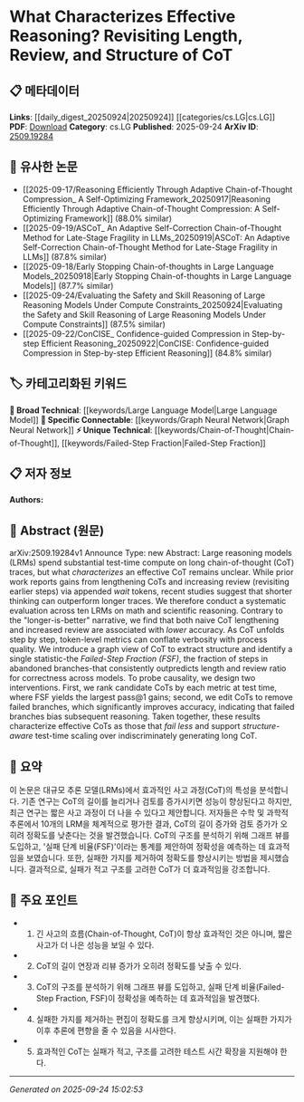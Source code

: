 <!-- KEYWORD_LINKING_METADATA:
{
  "processed_timestamp": "2025-09-24T15:02:53.981013",
  "vocabulary_version": "1.0",
  "selected_keywords": [
    "Chain-of-Thought",
    "Large Language Model",
    "Failed-Step Fraction",
    "Graph Neural Network"
  ],
  "rejected_keywords": [],
  "similarity_scores": {
    "Chain-of-Thought": 0.85,
    "Large Language Model": 0.8,
    "Failed-Step Fraction": 0.78,
    "Graph Neural Network": 0.82
  },
  "extraction_method": "AI_prompt_based",
  "budget_applied": true,
  "candidates_json": {
    "candidates": [
      {
        "surface": "Chain-of-Thought",
        "canonical": "Chain-of-Thought",
        "aliases": [
          "CoT"
        ],
        "category": "unique_technical",
        "rationale": "Chain-of-Thought is central to the paper's exploration of reasoning processes in large models.",
        "novelty_score": 0.75,
        "connectivity_score": 0.65,
        "specificity_score": 0.8,
        "link_intent_score": 0.85
      },
      {
        "surface": "Large Reasoning Models",
        "canonical": "Large Language Model",
        "aliases": [
          "LRM"
        ],
        "category": "broad_technical",
        "rationale": "The study focuses on reasoning capabilities within large language models, a key area of machine learning.",
        "novelty_score": 0.55,
        "connectivity_score": 0.9,
        "specificity_score": 0.7,
        "link_intent_score": 0.8
      },
      {
        "surface": "Failed-Step Fraction",
        "canonical": "Failed-Step Fraction",
        "aliases": [
          "FSF"
        ],
        "category": "unique_technical",
        "rationale": "Failed-Step Fraction is a novel metric introduced in the paper to evaluate reasoning effectiveness.",
        "novelty_score": 0.8,
        "connectivity_score": 0.6,
        "specificity_score": 0.85,
        "link_intent_score": 0.78
      },
      {
        "surface": "Graph View of CoT",
        "canonical": "Graph Neural Network",
        "aliases": [
          "Graph View"
        ],
        "category": "specific_connectable",
        "rationale": "The paper uses a graph-based approach to analyze Chain-of-Thought, linking to graph neural networks.",
        "novelty_score": 0.65,
        "connectivity_score": 0.88,
        "specificity_score": 0.75,
        "link_intent_score": 0.82
      }
    ],
    "ban_list_suggestions": [
      "lengthening",
      "review",
      "test-time scaling"
    ]
  },
  "decisions": [
    {
      "candidate_surface": "Chain-of-Thought",
      "resolved_canonical": "Chain-of-Thought",
      "decision": "linked",
      "scores": {
        "novelty": 0.75,
        "connectivity": 0.65,
        "specificity": 0.8,
        "link_intent": 0.85
      }
    },
    {
      "candidate_surface": "Large Reasoning Models",
      "resolved_canonical": "Large Language Model",
      "decision": "linked",
      "scores": {
        "novelty": 0.55,
        "connectivity": 0.9,
        "specificity": 0.7,
        "link_intent": 0.8
      }
    },
    {
      "candidate_surface": "Failed-Step Fraction",
      "resolved_canonical": "Failed-Step Fraction",
      "decision": "linked",
      "scores": {
        "novelty": 0.8,
        "connectivity": 0.6,
        "specificity": 0.85,
        "link_intent": 0.78
      }
    },
    {
      "candidate_surface": "Graph View of CoT",
      "resolved_canonical": "Graph Neural Network",
      "decision": "linked",
      "scores": {
        "novelty": 0.65,
        "connectivity": 0.88,
        "specificity": 0.75,
        "link_intent": 0.82
      }
    }
  ]
}
-->

# What Characterizes Effective Reasoning? Revisiting Length, Review, and Structure of CoT

## 📋 메타데이터

**Links**: [[daily_digest_20250924|20250924]] [[categories/cs.LG|cs.LG]]
**PDF**: [Download](https://arxiv.org/pdf/2509.19284.pdf)
**Category**: cs.LG
**Published**: 2025-09-24
**ArXiv ID**: [2509.19284](https://arxiv.org/abs/2509.19284)

## 🔗 유사한 논문
- [[2025-09-17/Reasoning Efficiently Through Adaptive Chain-of-Thought Compression_ A Self-Optimizing Framework_20250917|Reasoning Efficiently Through Adaptive Chain-of-Thought Compression: A Self-Optimizing Framework]] (88.0% similar)
- [[2025-09-19/ASCoT_ An Adaptive Self-Correction Chain-of-Thought Method for Late-Stage Fragility in LLMs_20250919|ASCoT: An Adaptive Self-Correction Chain-of-Thought Method for Late-Stage Fragility in LLMs]] (87.8% similar)
- [[2025-09-18/Early Stopping Chain-of-thoughts in Large Language Models_20250918|Early Stopping Chain-of-thoughts in Large Language Models]] (87.7% similar)
- [[2025-09-24/Evaluating the Safety and Skill Reasoning of Large Reasoning Models Under Compute Constraints_20250924|Evaluating the Safety and Skill Reasoning of Large Reasoning Models Under Compute Constraints]] (87.5% similar)
- [[2025-09-22/ConCISE_ Confidence-guided Compression in Step-by-step Efficient Reasoning_20250922|ConCISE: Confidence-guided Compression in Step-by-step Efficient Reasoning]] (84.8% similar)

## 🏷️ 카테고리화된 키워드
**🧠 Broad Technical**: [[keywords/Large Language Model|Large Language Model]]
**🔗 Specific Connectable**: [[keywords/Graph Neural Network|Graph Neural Network]]
**⚡ Unique Technical**: [[keywords/Chain-of-Thought|Chain-of-Thought]], [[keywords/Failed-Step Fraction|Failed-Step Fraction]]

## 📋 저자 정보

**Authors:** 

## 📄 Abstract (원문)

arXiv:2509.19284v1 Announce Type: new 
Abstract: Large reasoning models (LRMs) spend substantial test-time compute on long chain-of-thought (CoT) traces, but what *characterizes* an effective CoT remains unclear. While prior work reports gains from lengthening CoTs and increasing review (revisiting earlier steps) via appended *wait* tokens, recent studies suggest that shorter thinking can outperform longer traces. We therefore conduct a systematic evaluation across ten LRMs on math and scientific reasoning. Contrary to the "longer-is-better" narrative, we find that both naive CoT lengthening and increased review are associated with *lower* accuracy.
  As CoT unfolds step by step, token-level metrics can conflate verbosity with process quality. We introduce a graph view of CoT to extract structure and identify a single statistic-the *Failed-Step Fraction (FSF)*, the fraction of steps in abandoned branches-that consistently outpredicts length and review ratio for correctness across models. To probe causality, we design two interventions. First, we rank candidate CoTs by each metric at test time, where FSF yields the largest pass@1 gains; second, we edit CoTs to remove failed branches, which significantly improves accuracy, indicating that failed branches bias subsequent reasoning. Taken together, these results characterize effective CoTs as those that *fail less* and support *structure-aware* test-time scaling over indiscriminately generating long CoT.

## 📝 요약

이 논문은 대규모 추론 모델(LRMs)에서 효과적인 사고 과정(CoT)의 특성을 분석합니다. 기존 연구는 CoT의 길이를 늘리거나 검토를 증가시키면 성능이 향상된다고 하지만, 최근 연구는 짧은 사고 과정이 더 나을 수 있다고 제안합니다. 저자들은 수학 및 과학적 추론에서 10개의 LRM을 체계적으로 평가한 결과, CoT의 길이 증가와 검토 증가가 오히려 정확도를 낮춘다는 것을 발견했습니다. CoT의 구조를 분석하기 위해 그래프 뷰를 도입하고, '실패 단계 비율(FSF)'이라는 통계를 제안하여 정확성을 예측하는 데 효과적임을 보였습니다. 또한, 실패한 가지를 제거하여 정확도를 향상시키는 방법을 제시했습니다. 결과적으로, 실패가 적고 구조를 고려한 CoT가 더 효과적임을 강조합니다.

## 🎯 주요 포인트

- 1. 긴 사고의 흐름(Chain-of-Thought, CoT)이 항상 효과적인 것은 아니며, 짧은 사고가 더 나은 성능을 보일 수 있다.
- 2. CoT의 길이 연장과 리뷰 증가가 오히려 정확도를 낮출 수 있다.
- 3. CoT의 구조를 분석하기 위해 그래프 뷰를 도입하고, 실패 단계 비율(Failed-Step Fraction, FSF)이 정확성을 예측하는 데 효과적임을 발견했다.
- 4. 실패한 가지를 제거하는 편집이 정확도를 크게 향상시키며, 이는 실패한 가지가 이후 추론에 편향을 줄 수 있음을 시사한다.
- 5. 효과적인 CoT는 실패가 적고, 구조를 고려한 테스트 시간 확장을 지원해야 한다.


---

*Generated on 2025-09-24 15:02:53*